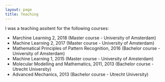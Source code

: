 ```yaml
---
layout: page
title: Teaching 
---
```


I was a teaching assitent for the following courses:

* Marchine Learning 2, 2018 (Master course - University of Amsterdam)
* Machine Learning 2, 2017 (Master course - University of Amsterdam)
* Mathematical Principles of Pattern Recognition, 2016 (Bachelor course - University of Amsterdam)
* Machine Learning 1, 2015 (Master course - University of Amsterdam)
* Molecular Modelling and Mathematics, 2011, 2013 (Bachelor course - Utrecht University)
* Advanced Mechanics, 2013 (Bachelor course - Utrecht University)
